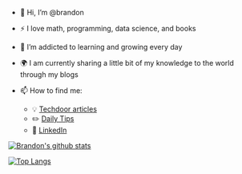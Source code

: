 

- 👋 Hi, I’m @brandon

- :zap: I love math, programming, data science, and books
- 🌱 I’m addicted to learning and growing every day
- :earth_africa: I am currently sharing a little bit of my knowledge to the world through my blogs
- 📫 How to find me: 
  - :bulb: [Techdoor articles](https://techdoor.space)
  - :pencil2: [Daily Tips](https://mathdatasimplified.com/)
  - :office: [LinkedIn](https://www.linkedin.com/in/nguyenlethaihoang/)

[![Brandon's github stats](https://github-readme-stats.vercel.app/api?username=nguyenlethaihoang&count_private=true&show_icons=true&theme=&theme=transparent&hide_rank=false)](https://github.com/anuraghazra/github-readme-stats)

[![Top Langs](https://github-readme-stats.vercel.app/api/top-langs/?username=nguyenlethaihoang&layout=compact&langs_count=8)](https://github.com/anuraghazra/github-readme-stats)
